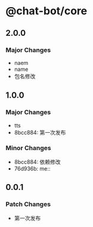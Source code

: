 # @chat-bot/core

## 2.0.0

### Major Changes

- naem
- name
- 包名修改

## 1.0.0

### Major Changes

- tts
- 8bcc884: 第一次发布

### Minor Changes

- 8bcc884: 依赖修改
- 76d936b: me::

## 0.0.1

### Patch Changes

- 第一次发布
